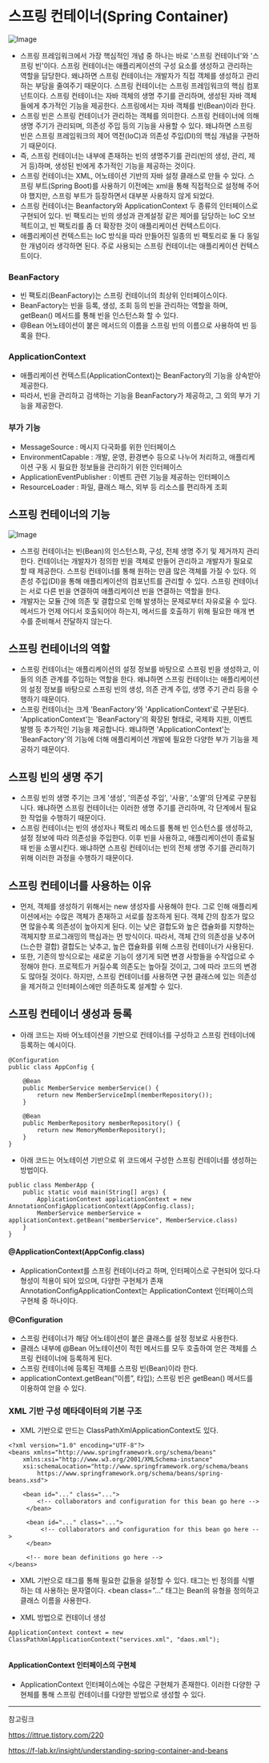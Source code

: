 # 스프링 컨테이너(Spring Container)

![Image](https://github.com/user-attachments/assets/a1b5f3c7-6b9f-4d41-b9a7-8c472f76500d)

- 스프링 프레임워크에서 가장 핵심적인 개념 중 하나는 바로 '스프링 컨테이너'와 '스프링 빈'이다. 스프링 컨테이너는 애플리케이션의 구성 요소를 생성하고 관리하는 역할을 담당한다. 왜냐하면 스프링 컨테이너는 개발자가 직접 객체를 생성하고 관리하는 부담을 줄여주기 때문이다. 스프링 컨테이너는 스프링 프레임워크의 핵심 컴포넌트이다. 스프링 컨테이너는 자바 객체의 생명 주기를 관리하며, 생성된 자바 객체들에게 추가적인 기능을 제공한다. 스프링에서는 자바 객체를 빈(Bean)이라 한다.
- 스프링 빈은 스프링 컨테이너가 관리하는 객체를 의미한다. 스프링 컨테이너에 의해 생명 주기가 관리되며, 의존성 주입 등의 기능을 사용할 수 있다. 왜냐하면 스프링 빈은 스프링 프레임워크의 제어 역전(IoC)과 의존성 주입(DI)의 핵심 개념을 구현하기 때문이다.
- 즉, 스프링 컨테이너는 내부에 존재하는 빈의 생명주기를 관리(빈의 생성, 관리, 제거 등)하며, 생성된 빈에게 추가적인 기능을 제공하는 것이다.
- 스프링 컨테이너는 XML, 어노테이션 기반의 자바 설정 클래스로 만들 수 있다. 스프링 부트(Spring Boot)를 사용하기 이전에는 xml을 통해 직접적으로 설정해 주어야 했지만, 스프링 부트가 등장하면서 대부분 사용하지 않게 되었다.
- 스프링 컨테이너는 Beanfactory와 ApplicationContext 두 종류의 인터페이스로 구현되어 있다. 빈 팩토리는 빈의 생성과 관계설정 같은 제어를 담당하는 IoC 오브젝트이고, 빈 팩토리를 좀 더 확장한 것이 애플리케이션 컨텍스트이다.
- 애플리케이션 컨텍스트는 IoC 방식을 따라 만들어진 일종의 빈 팩토리로 둘 다 동일한 개념이라 생각하면 된다. 주로 사용되는 스프링 컨테이너는 애플리케이션 컨텍스트이다.

### BeanFactory
- 빈 팩토리(BeanFactory)는 스프링 컨테이너의 최상위 인터페이스이다.
- BeanFactory는 빈을 등록, 생성, 조회 등의 빈을 관리하는 역할을 하며, getBean() 메서드를 통해 빈을 인스턴스화 할 수 있다.
- @Bean 어노테이션이 붙은 메서드의 이름을 스프링 빈의 이름으로 사용하여 빈 등록을 한다.
 
### ApplicationContext
- 애플리케이션 컨텍스트(ApplicationContext)는 BeanFactory의 기능을 상속받아 제공한다.
- 따라서, 빈을 관리하고 검색하는 기능을 BeanFactory가 제공하고, 그 외의 부가 기능을 제공한다.

### 부가 기능
- MessageSource : 메시지 다국화를 위한 인터페이스
- EnvironmentCapable : 개발, 운영, 환경변수 등으로 나누어 처리하고, 애플리케이션 구동 시 필요한 정보들을 관리하기 위한 인터페이스
- ApplicationEventPublisher : 이벤트 관련 기능을 제공하는 인터페이스
- ResourceLoader : 파일, 클래스 패스, 외부 등 리소스를 편리하게 조회

## 스프링 컨테이너의 기능
![Image](https://github.com/user-attachments/assets/cb338fb3-c59f-40ba-a877-9e4878afb768)

- 스프링 컨테이너는 빈(Bean)의 인스턴스화, 구성, 전체 생명 주기 및 제거까지 관리한다. 컨테이너는 개발자가 정의한 빈을 객체로 만들어 관리하고 개발자가 필요로 할 때 제공한다. 스프링 컨테이너를 통해 원하는 만큼 많은 객체를 가질 수 있다. 의존성 주입(DI)을 통해 애플리케이션의 컴포넌트를 관리할 수 있다. 스프링 컨테이너는 서로 다른 빈을 연결하여 애플리케이션 빈을 연결하는 역할을 한다.
- 개발자는 모듈 간에 의존 및 결합으로 인해 발생하는 문제로부터 자유로울 수 있다. 메서드가 언제 어디서 호출되어야 하는지, 메서드를 호출하기 위해 필요한 매개 변수를 준비해서 전달하지 않는다.

## 스프링 컨테이너의 역할
- 스프링 컨테이너는 애플리케이션의 설정 정보를 바탕으로 스프링 빈을 생성하고, 이들의 의존 관계를 주입하는 역할을 한다. 왜냐하면 스프링 컨테이너는 애플리케이션의 설정 정보를 바탕으로 스프링 빈의 생성, 의존 관계 주입, 생명 주기 관리 등을 수행하기 때문이다.
- 스프링 컨테이너는 크게 'BeanFactory'와 'ApplicationContext'로 구분된다. 'ApplicationContext'는 'BeanFactory'의 확장된 형태로, 국제화 지원, 이벤트 발행 등 추가적인 기능을 제공합니다. 왜냐하면 'ApplicationContext'는 'BeanFactory'의 기능에 더해 애플리케이션 개발에 필요한 다양한 부가 기능을 제공하기 때문이다.

## 스프링 빈의 생명 주기
- 스프링 빈의 생명 주기는 크게 '생성', '의존성 주입', '사용', '소멸'의 단계로 구분됩니다. 왜냐하면 스프링 컨테이너는 이러한 생명 주기를 관리하며, 각 단계에서 필요한 작업을 수행하기 때문이다.
- 스프링 컨테이너는 빈의 생성자나 팩토리 메소드를 통해 빈 인스턴스를 생성하고, 설정 정보에 따라 의존성을 주입한다. 이후 빈을 사용하고, 애플리케이션이 종료될 때 빈을 소멸시킨다. 왜냐하면 스프링 컨테이너는 빈의 전체 생명 주기를 관리하기 위해 이러한 과정을 수행하기 때문이다.


## 스프링 컨테이너를 사용하는 이유
- 먼저, 객체를 생성하기 위해서는 new 생성자를 사용해야 한다. 그로 인해 애플리케이션에서는 수많은 객체가 존재하고 서로를 참조하게 된다. 객체 간의 참조가 많으면 많을수록 의존성이 높아지게 된다.
이는 낮은 결합도와 높은 캡슐화를 지향하는 객체지향 프로그래밍의 핵심과는 먼 방식이다. 따라서, 객체 간의 의존성을 낮추어(느슨한 결합) 결합도는 낮추고, 높은 캡슐화를 위해 스프링 컨테이너가 사용된다.
- 또한, 기존의 방식으로는 새로운 기능이 생기게 되면 변경 사항들을 수작업으로 수정해야 한다. 프로젝트가 커질수록 의존도는 높아질 것이고, 그에 따라 코드의 변경도 많아질 것이다. 하지만, 스프링 컨테이너를 사용하면 구현 클래스에 있는 의존성을 제거하고 인터페이스에만 의존하도록 설계할 수 있다.

## 스프링 컨테이너 생성과 등록
- 아래 코드는 자바 어노테이션을 기반으로 컨테이너를 구성하고 스프링 컨테이너에 등록하는 예시이다.
```
@Configuration
public class AppConfig {

    @Bean
    public MemberService memberService() {
        return new MemberServiceImpl(memberRepository());
    }

    @Bean
    public MemberRepository memberRepository() {
        return new MemoryMemberRepository();
    }
}

```
- 아래 코드는 어노테이션 기반으로 위 코드에서 구성한 스프링 컨테이너를 생성하는 방법이다.

```
public class MemberApp {
    public static void main(String[] args) {
        ApplicationContext applicationContext = new AnnotationConfigApplicationContext(AppConfig.class);
        MemberService memberService = applicationContext.getBean("memberService", MemberService.class)
    }
}

```
#### @ApplicationContext(AppConfig.class)
- ApplicationContext를 스프링 컨테이너라고 하며, 인터페이스로 구현되어 있다.다형성이 적용이 되어 있으며, 다양한 구현체가 존재 AnnotationConfigApplicationContext는 ApplicationContext 인터페이스의 구현체 중 하나이다.
#### @Configuration
- 스프링 컨테이너가 해당 어노테이션이 붙은 클래스를 설정 정보로 사용한다.
- 클래스 내부에 @Bean 어노테이션이 적힌 메서드를 모두 호출하여 얻은 객체를 스프링 컨테이너에 등록하게 된다.
- 스프링 컨테이너에 등록된 객체를 스프링 빈(Bean)이라 한다.
- applicationContext.getBean(”이름”, 타입); 스프링 빈은 getBean() 메서드를 이용하여 얻을 수 있다.

### XML 기반 구성 메타데이터의 기본 구조
- XML 기반으로 만드는 ClassPathXmlApplicationContext도 있다.

```
<?xml version="1.0" encoding="UTF-8"?>
<beans xmlns="http://www.springframework.org/schema/beans"
    xmlns:xsi="http://www.w3.org/2001/XMLSchema-instance"
    xsi:schemaLocation="http://www.springframework.org/schema/beans
        https://www.springframework.org/schema/beans/spring-beans.xsd">
        
    <bean id="..." class="...">  
        <!-- collaborators and configuration for this bean go here -->
     </bean>
        
     <bean id="..." class="...">
         <!-- collaborators and configuration for this bean go here -->
     </bean>
        
     <!-- more bean definitions go here -->
</beans>
```
- XML 기반으로
<beans /> 태그를 통해 필요한 값들을 설정할 수 있다.
<bean id=”…”> 태그는 빈 정의를 식별하는 데 사용하는 문자열이다.
<bean class=”…” 태그는 Bean의 유형을 정의하고 클래스 이름을 사용한다.

- XML 방법으로 컨테이너 생성
```
ApplicationContext context = new ClassPathXmlApplicationContext("services.xml", "daos.xml");
 
```
#### ApplicationContext 인터페이스의 구현체
- ApplicationContext 인터페이스에는 수많은 구현체가 존재한다. 이러한 다양한 구현체를 통해 스프링 컨테이너를 다양한 방법으로 생성할 수 있다.


--- 

참고링크 

https://ittrue.tistory.com/220

https://f-lab.kr/insight/understanding-spring-container-and-beans